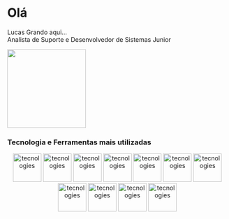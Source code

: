# Olá
Lucas Grando aqui... <br/>
Analista de Suporte e Desenvolvedor de Sistemas Junior <br/>

<div> 
  <img height="180px" src="https://github-readme-stats.vercel.app/api/top-langs/?username=marceloaborges&layout=compact&hide_border=true&title_color=00bfbf&text_color=00bfbf&bg_color=0d1117" />
</div>

### Tecnologia e Ferramentas mais utilizadas
<div align="center">
  <img alt="tecnologies" height="65" widht="65" src="https://cdn.jsdelivr.net/gh/devicons/devicon/icons/laravel/laravel-plain-wordmark.svg" />
  <img alt="tecnologies" height="65" widht="65" src="https://cdn.jsdelivr.net/gh/devicons/devicon/icons/mysql/mysql-plain-wordmark.svg" />
  <img alt="tecnologies" height="65" widht="65" src="https://cdn.jsdelivr.net/gh/devicons/devicon/icons/php/php-plain.svg" />
  <img alt="tecnologies" height="65" widht="65" src="https://cdn.jsdelivr.net/gh/devicons/devicon/icons/javascript/javascript-original.svg" />
  <img alt="tecnologies" height="65" widht="65" src="https://cdn.jsdelivr.net/gh/devicons/devicon/icons/vuejs/vuejs-original-wordmark.svg" />
  <img alt="tecnologies" height="65" widht="65" src="https://cdn.jsdelivr.net/gh/devicons/devicon/icons/nodejs/nodejs-original-wordmark.svg" />
  <img alt="tecnologies" height="65" widht="65" src="https://cdn.jsdelivr.net/gh/devicons/devicon/icons/debian/debian-original-wordmark.svg" />
  <img alt="tecnologies" height="65" widht="65" src="https://cdn.jsdelivr.net/gh/devicons/devicon/icons/linux/linux-original.svg" />  
  <img alt="tecnologies" height="65" widht="65" src="https://cdn.jsdelivr.net/gh/devicons/devicon/icons/html5/html5-original.svg" />
  <img alt="tecnologies" height="65" widht="65" src="https://cdn.jsdelivr.net/gh/devicons/devicon/icons/css3/css3-plain-wordmark.svg" />
  <img alt="tecnologies" height="65" widht="65" src="https://cdn.jsdelivr.net/gh/devicons/devicon/icons/bootstrap/bootstrap-original.svg" />
          
</div>
